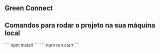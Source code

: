 ## Green Connect

## Comandos para rodar o projeto na sua máquina local
ˋˋˋ
npm install
 ˋˋˋ
ˋˋˋ
npm run start
 ˋˋˋ